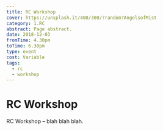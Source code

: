 ```yaml
---
title: RC Workshop
cover: https://unsplash.it/400/300/?random?AngelsofMist
category: 1.RC
abstract: Page abstract.
date: 2018-12-03
fromTime: 4.30pm
toTime: 6.30pm
type: event
cost: Variable
tags:
  - rc
  - workshop
---
```


# RC Workshop

RC Workshop – blah blah blah.
